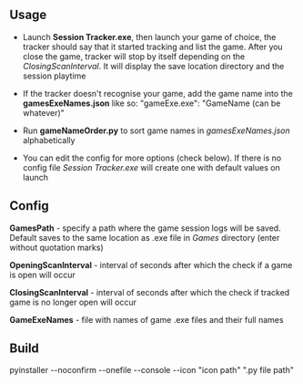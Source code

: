 ## Usage

- Launch **Session Tracker.exe**, then launch your game of choice, the tracker should say that it started tracking and list the game. After you close the game, tracker will stop by itself depending on the *ClosingScanInterval*. It will display the save location directory and the session playtime

- If the tracker doesn't recognise your game, add the game name into the **gamesExeNames.json** like so: "gameExe.exe": "GameName (can be whatever)"

- Run **gameNameOrder.py** to sort game names in *gamesExeNames.json* alphabetically

- You can edit the config for more options (check below). If there is no config file *Session Tracker.exe* will create one with default values on launch


## Config

**GamesPath** - specify a path where the game session logs will be saved. Default saves to the same location as .exe file in *Games* directory (enter without quotation marks)

**OpeningScanInterval** - interval of seconds after which the check if a game is open will occur

**ClosingScanInterval** - interval of seconds after which the check if tracked game is no longer open will occur

**GameExeNames** - file with names of game .exe files and their full names



## Build

pyinstaller --noconfirm --onefile --console --icon "icon path" ".py file path"